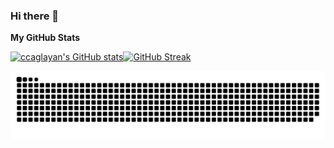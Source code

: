 ### Hi there 👋

<b>My GitHub Stats</b>

<a href="http://www.github.com/ccaglayan"><img src="https://github-readme-stats.vercel.app/api?username=ccaglayan&show_icons=true&hide=&count_private=true&title_color=a855f7&text_color=ffffff&icon_color=0891b2&bg_color=000000&hide_border=true&show_icons=true" alt="ccaglayan's GitHub stats" /></a>[![GitHub Streak](http://github-readme-streak-stats.herokuapp.com?user=ccaglayan&locale=tr&theme=midnight-purple&date_format=j%20M%5B%20Y%5D)](https://git.io/streak-stats)


![snake gif](https://github.com/ccaglayan/ccaglayan/blob/output/github-contribution-grid-snake-dark.svg)
